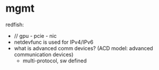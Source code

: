 # mgmt

redfish:
- // gpu - pcie - nic
- netdevfunc is used for IPv4/IPv6
- what is advanced comm devices? (ACD model: advanced communication devices)
    - multi-protocol, sw defined
